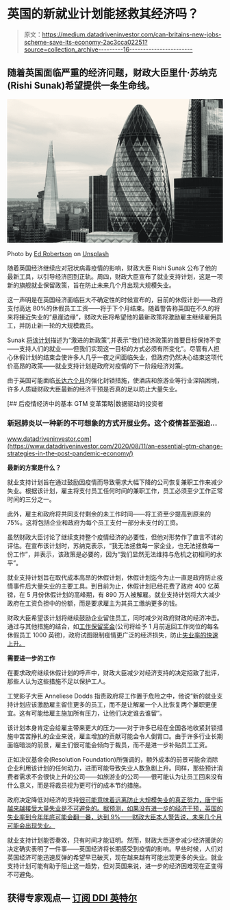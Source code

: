 # 英国的新就业计划能拯救其经济吗？

> 原文：<https://medium.datadriveninvestor.com/can-britains-new-jobs-scheme-save-its-economy-2ac3cca02251?source=collection_archive---------16----------------------->

## 随着英国面临严重的经济问题，财政大臣里什·苏纳克(Rishi Sunak)希望提供一条生命线。

![](img/9abcaaaf195813807396f4db3ecd21ef.png)

Photo by [Ed Robertson](https://unsplash.com/@eddrobertson?utm_source=medium&utm_medium=referral) on [Unsplash](https://unsplash.com?utm_source=medium&utm_medium=referral)

随着英国经济继续应对冠状病毒疫情的影响，财政大臣 Rishi Sunak 公布了他的最新工具，以引导经济回到正轨。周四，财政大臣宣布了就业支持计划，这是一项新的旗舰就业保留政策，旨在防止未来几个月出现大规模失业。

这一声明是在英国经济面临巨大不确定性的时候宣布的，目前的休假计划——政府支付高达 80%的休假员工工资——将于下个月结束。随着警告称英国在不久的将来将接近失业的“悬崖边缘”，财政大臣将希望他的最新政策将激励雇主继续雇佣员工，并防止新一轮的大规模裁员。

Sunak [将该计划](https://www.bbc.co.uk/news/business-54285950)描述为“激进的新政策”,并表示“我们经济政策的首要目标保持不变——支持人们的就业——但我们实现这一目标的方式必须有所变化”。尽管有人担心休假计划的结束会使许多人几乎一夜之间面临失业，但政府仍然决心结束这项代价高昂的政策——就业支持计划是政府对疫情的下一阶段经济对策。

由于英国可能面临[长达六个月](https://www.bbc.co.uk/news/uk-54250696)的强化封锁措施，使酒店和旅游业等行业深陷困境，许多人质疑财政大臣最新的经济干预是否真的足以防止大量失业。

[](https://www.datadriveninvestor.com/2020/08/11/an-essential-gtm-change-strategies-in-the-post-pandemic-economy/) [## 后疫情经济中的基本 GTM 变革策略|数据驱动的投资者

### 新冠肺炎以一种新的不可想象的方式开展业务。这个疫情甚至强迫…

www.datadriveninvestor.com](https://www.datadriveninvestor.com/2020/08/11/an-essential-gtm-change-strategies-in-the-post-pandemic-economy/) 

**最新的方案是什么？**

就业支持计划旨在通过鼓励因疫情而导致需求大幅下降的公司恢复兼职工作来减少失业。根据该计划，雇主将支付员工任何时间的兼职工作，员工必须至少工作正常时间的三分之一。

此外，雇主和政府将共同支付剩余的未工作时间——将工资至少提高到原来的 75%。这将包括企业和政府为每个员工支付一部分未支付的工资。

虽然财政大臣讨论了继续支持整个疫情经济的必要性，但他对形势作了直言不讳的评估。在宣布该计划时，苏纳克表示，“我无法拯救每一家企业，也无法拯救每一份工作”，并表示，该政策是必要的，因为“我们显然无法维持与危机之初相同的水平”。

就业支持计划旨在取代成本高昂的休假计划，休假计划迄今为止一直是政府防止疫情事件后大量失业的主要工具。到目前为止，休假计划已经花费了政府 400 亿英镑，在 5 月份休假计划的高峰期，有 890 万人被解雇。就业支持计划将大大减少政府在工资负担中的份额，而是要求雇主为其员工缴纳更多的钱。

财政大臣希望该计划将继续鼓励企业留住员工，同时减少对政府财政的经济冲击。通过与其他措施的结合，如[工作保留奖金](https://www.gov.uk/government/publications/job-retention-bonus/job-retention-bonus)(公司将给予 1 月前返回工作岗位的每名休假员工 1000 英镑)，政府试图限制疫情更广泛的经济损失，防止[失业率的快速上升。](https://www.independent.co.uk/news/business/news/uk-unemployment-level-coronavirus-impact-bank-england-survey-a9598701.html)

**需要进一步的工作**

在要求政府继续休假计划的呼声中，财政大臣减少对经济支持的决定招致了批评，那些人认为这些措施不足以保护工人。

工党影子大臣 Anneliese Dodds 指责政府将工作置于危险之中，他说“新的就业支持计划应该激励雇主留住更多的员工，而不是让解雇一个人比恢复两个兼职更便宜。这有可能给雇主施加所有压力，让他们决定谁去谁留”。

该计划本身肯定会给雇主带来更大的压力——对于许多已经在全国各地收紧封锁措施中苦苦挣扎的企业来说，雇主增加的贡献可能会令人倒胃口。由于许多行业长期面临暗淡的前景，雇主们很可能会倾向于裁员，而不是进一步补贴员工工资。

正如决议基金会(Resolution Foundation)所强调的，额外成本的前景可能会消除企业利用该计划的任何动力，进而可能导致失业人数急剧上升。同样，那些预计消费者需求不会很快上升的公司——如旅游业的公司——很可能认为让员工回来没有什么意义，而是将裁员视为更可行的成本节约措施。

政府决定降低对经济的支持[很可能意味着远离防止大规模失业的真正努力，唐宁街越来越接受大量失业是不可避免的。据预测，如果没有进一步的经济干预，英国的失业率到今年年底可能会翻一番，达到 9%——财政大臣本人警告说，未来几个月可能会出现失业。](https://www.bloomberg.com/news/articles/2020-09-25/sunak-accepts-high-u-k-unemployment-in-shift-to-revamp-economy)

就业支持计划能否奏效，只有时间才能证明。然而，财政大臣逐步减少经济援助的决定确实表明了一件事——英国经济将长期感受到疫情的影响。早些时候，人们对英国经济可能迅速反弹的希望早已破灭，现在越来越有可能出现更多的失业。就业支持计划可能有助于阻止这一趋势，但对英国来说，进一步的经济困难现在正变得不可避免。

## 获得专家观点— [订阅 DDI 英特尔](https://datadriveninvestor.com/ddi-intel)
